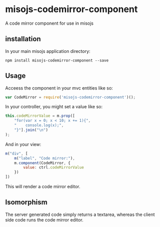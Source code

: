 # misojs-codemirror-component

A code mirror component for use in misojs

## installation

In your main misojs application directory:

```
npm install misojs-codemirror-component --save
```

## Usage

Acceess the component in your mvc entities like so:

```javascript
var CodeMirror = require('misojs-codemirror-component')();
```

In your controller, you might set a value like so:

```javascript
this.codeMirrorValue = m.prop([
	"for(var x = 0; x < 10; x += 1){",
	"    console.log(x);",
	"}"].join("\n")
);
```

And in your view:

```javascript
m("div", [
	m("label", "Code mirror:"),
	m.component(CodeMirror, {
		value: ctrl.codeMirrorValue
	})
])
```

This will render a code mirror editor.

## Isomorphism

The server generated code simply returns a textarea, whereas the client side code runs the code mirror editor.